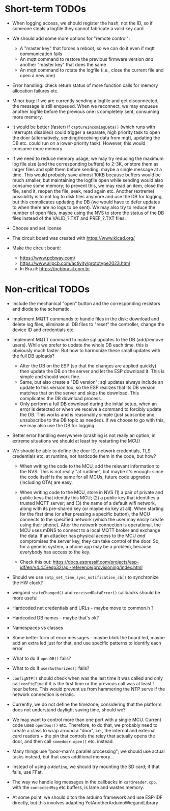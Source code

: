 # Short-term TODOs

 * When logging access, we should register the hash, not the ID, so
   if someone steals a logfile they cannot fabricate a valid key card

 * We should add some more options for "remote control":
   - A "master key" that forces a reboot, so we can do it even if mqtt
     communication fails
   - An mqtt command to restore the previous firmware version *and*
     another "master key" that does the same
   - An mqtt command to rotate the logfile (i.e., close the current
     file and open a new one)

 * Error handling: check return status of more function calls for
   memory allocation failures etc.

 * Minor bug: if we are currently sending a logfile and get disconnected,
   the message is still enqueued. When we reconnect, we may enqueue another
   logfile before the previous one is completely sent, consuming more memory.

 * It would be better (faster) if `captureIncomingData()` (which runs
   with interrupts disabled) could trigger a separate, high priority
   task to open the door (alternatively, sending/receiving data from
   mqtt, updating the DB etc. could run on a lower-priority task).
   However, this would consume more memory.

 * If we need to reduce memory usage, we may try reducing the maximum
   log file size (and the corresponding buffers) to 2-3K, or store
   them as larger files and split them before sending, maybe a single
   message at a time. This would probably save almost 10KB because
   buffers would be much smaller, but maintaining the logfile open
   while sending would also consume some memory; to prevent this, we
   may read an item, close the file, send it, reopen the file, seek,
   read again etc. Another (extreme) possibility is to not log to
   disk files anymore and use the DB for logging, but this complicates
   updating the DB (we would have to defer updates to when there are
   no logs to be sent). We may also try to reduce the number of open
   files, maybe using the NVS to store the status of the DB files
   instead of the VALID_?.TXT and PREF_?.TXT files.

 * Choose and set license

 * The circuit board was created with <https://www.kicad.org/>

 * Make the circuit board:
   * <https://www.pcbway.com/>
   * <https://www.allpcb.com/activity/prototype2023.html>
   * In Brazil: <https://pcbbrasil.com.br>


# Non-critical TODOs

 * Include the mechanical "open" button and the corresponding resistors
   and diode to the schematic.

 * Implement MQTT commands to handle files in the disk: download and
   delete log files, eliminate all DB files to "reset" the controller,
   change the device ID and credentials etc.

 * Implement MQTT command to make sql updates to the DB (add/remove
   users). While we prefer to update the whole DB each time, this is
   obviously much faster. But how to harmonize these small updates
   with the full DB uploads?
   - Alter the DB on the ESP (so that the changes are applied quickly)
     then update the DB on the server and let the ESP download it.
     This is simple and should work fine.
   - Same, but also create a "DB version"; sql updates always include
     an update to this version too, so the ESP realizes that its DB
     version matches that on the server and skips the download. This
     complicates the DB download process.
   - Only perform a full DB download during the initial setup, when
     an error is detected or when we receive a command to forcibly
     update the DB. This works and is reasonably simple (just subscribe
     and unsubscribe to the DB topic as needed). If we choose to go
     with this, we may also use the DB for logging.

 * Better error handling everywhere (crashing is not really an option,
   in extreme situations we should at least try restarting the MCU)

 * We should be able to define the door ID, network credentials, TLS
   credentials etc. at runtime, not hardcode them in the code, but how?

   - When writing the code to the MCU, add the relevant information to
     the NVS. This is not really "at runtime", but maybe it's enough:
     since the code itself is the same for all MCUs, future code upgrades
     (including OTA) are easy.

   - When writing code to the MCU, store in NVS (1) a pair of private
     and public keys that identify this MCU; (2) a public key that
     identifies a trusted MQTT server; and (3) the name of a default
     wifi network, along with its pre-shared key (or maybe no key
     at all). When starting for the first time (or after pressing
     a specific button), the MCU connects to the specified network
     (which the user may easily create using their phone). After the
     network connection is operational, the MCU uses mDNS to connect
     to a local MQTT broker and exchange the data. If an attacker has
     physical access to the MCU *and* compromises the server key, they
     can take control of the door. So, for a generic system, a phone
     app may be a problem, because everybody has access to the key.

   - Check this out: <https://docs.espressif.com/projects/esp-idf/en/v4.4.5/esp32/api-reference/provisioning/index.html>

 * Should we use `sntp_set_time_sync_notification_cb()` to synchronize
   the HW clock?

 * wiegand `stateChanged()` and `receivedDataError()` callbacks should
   be more useful

 * Hardcoded net credentials and URLs - maybe move to common.h ?

 * Hardcoded DB names - maybe that's ok?

 * Namespaces vs classes

 * Some better form of error messages - maybe blink the board led,
   maybe add an extra led just for that, and use specific patterns
   to identify each error

 * What to do if `openDB()` fails?

 * What to do if `userAuthorized()` fails?

 * `configNTP()` should check when was the last time it was called
   and only call `configTime` if it is the first time or the previous
   call was at least 1 hour before. This would prevent us from hammering
   the NTP serve if the network connection is erratic.

 * Currently, we do not define the timezone; considering that the platform
   does not understand daylight saving time, should we?

 * We may want to control more than one port with a single MCU. Current
   code uses `openDoor()` etc. Therefore, to do that, we probably need to
   create a class to wrap around a "door", i.e., the internal and external
   card readers + the pin that controls the relay that actually opens the
   door, and then call `somedoor.open()` etc. instead.

 * Many things use "poor-man's parallel processing"; we should use
   actual tasks instead, but that uses additional memory...

 * Instead of using a `#define`, we should try mounting the SD card; if
   that fails, use FFat.

 * The way we handle log messages in the callbacks in `cardreader.cpp`,
   with the `connectedMsg` etc buffers, is lame and wastes memory.

 * At some point, we should ditch the arduino framework and use ESP-IDF
   directly, but this involves adapting YetAnotherArduinoWiegandLibrary
